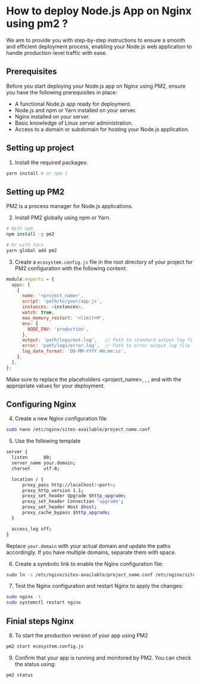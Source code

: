 # How to deploy Node.js App on Nginx using pm2 ?

We aim to provide you with step-by-step instructions to ensure a smooth and efficient deployment process, enabling your Node.js web application to handle production-level traffic with ease.

## Prerequisites

Before you start deploying your Node.js app on Nginx using PM2, ensure you have the following prerequisites in place:

- A functional Node.js app ready for deployment.
- Node.js and npm or Yarn installed on your server.
- Nginx installed on your server.
- Basic knowledge of Linux server administration.
- Access to a domain or subdomain for hosting your Node.js application.

## Setting up project

1.  Install the required packages:

```sh
yarn install # or npm i
```

## Setting up PM2

PM2 is a process manager for Node.js applications.

2. Install PM2 globally using npm or Yarn.

```sh
# With npm
npm install -g pm2

# Or with Yarn
yarn global add pm2
```

3. Create a `ecosystem.config.js` file in the root directory of your project for PM2 configuration with the following content:

```js
module.exports = {
  apps: [
    {
      name: '<project_name>',
      script: 'path/to/your/app.js',
      instances: <instances>,
      watch: true,
      max_memory_restart: '<limit>M',
      env: {
        NODE_ENV: 'production',
      },
      output: 'path/logs/out.log',   // Path to standard output log file
      error: 'path/logs/error.log',  // Path to error output log file
      log_date_format: 'DD-MM-YYYY HH:mm:ss',
    },
  ],
};
```

Make sure to replace the placeholders <project_name>, <instances>, <limit>, and <port> with the appropriate values for your deployment.

## Configuring Nginx

4. Create a new Nginx configuration file

```sh
sudo nano /etc/nginx/sites-available/project_name.conf
```

5. Use the following template

```sh
server {
  listen      80;
  server_name your.domain;
  charset     utf-8;

  location / {
      proxy_pass http://localhost:<port>;
      proxy_http_version 1.1;
      proxy_set_header Upgrade $http_upgrade;
      proxy_set_header Connection 'upgrade';
      proxy_set_header Host $host;
      proxy_cache_bypass $http_upgrade;
  }

  access_log off;
}
```
Replace `your.domain` with your actual domain and update the paths accordingly. If you have multiple domains, separate them with space.

6. Create a symbolic link to enable the Nginx configuration file:

```sh
sudo ln -s /etc/nginx/sites-available/project_name.conf /etc/nginx/sites-enabled/
```

7. Test the Nginx configuration and restart Nginx to apply the changes:

```sh
sudo nginx -t
sudo systemctl restart nginx
```

## Finial steps Nginx

8. To start the production version of your app using PM2

```sh
pm2 start ecosystem.config.js
```

9. Confirm that your app is running and monitored by PM2. You can check the status using:

```sh
pm2 status
```
